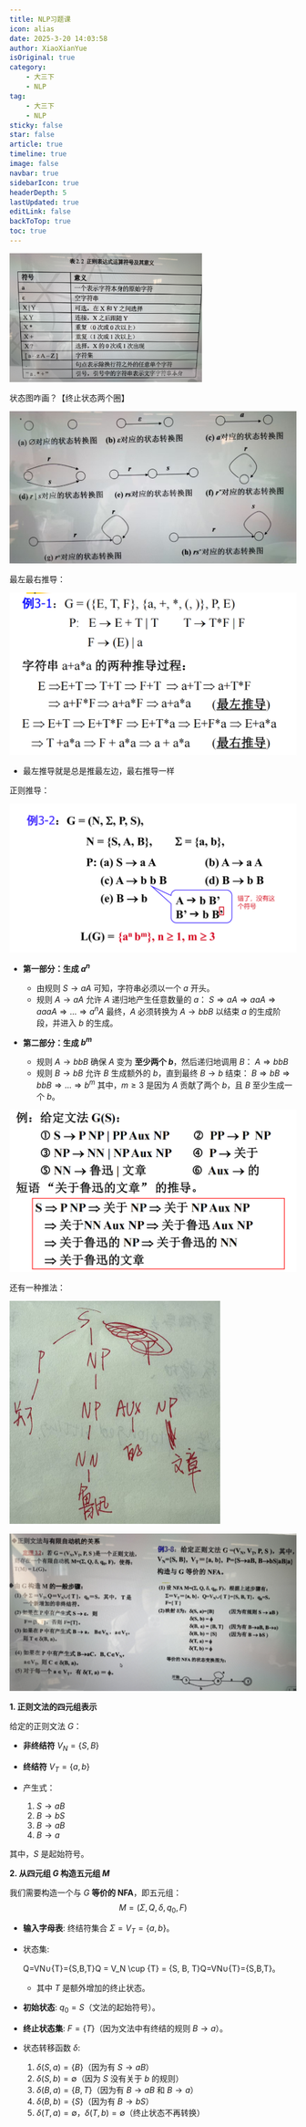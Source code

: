 ```yaml
---
title: NLP习题课
icon: alias
date: 2025-3-20 14:03:58
author: XiaoXianYue
isOriginal: true
category: 
    - 大三下
    - NLP
tag:
    - 大三下
    - NLP
sticky: false
star: false
article: true
timeline: true
image: false
navbar: true
sidebarIcon: true
headerDepth: 5
lastUpdated: true
editLink: false
backToTop: true
toc: true
---
```




<img src="./exercise.assets/image-20250320140848651.png" alt="image-20250320140848651" style="zoom:33%;" />

状态图咋画？【终止状态两个圈】

<img src="./exercise.assets/image-20250320141039419.png" alt="image-20250320141039419" style="zoom:67%;" />

最左最右推导：

<img src="./exercise.assets/image-20250320142842854.png" alt="image-20250320142842854" style="zoom:50%;" />

- 最左推导就是总是推最左边，最右推导一样

正则推导：

<img src="./exercise.assets/image-20250320144413881.png" alt="image-20250320144413881" style="zoom:50%;" />

- **第一部分：生成 $a^n$**
    - 由规则 $S \to aA$ 可知，字符串必须以一个 $a$ 开头。
    - 规则 $A \to aA$ 允许 $A$ 递归地产生任意数量的 $a$： $S \Rightarrow aA \Rightarrow a a A \Rightarrow a a a A \Rightarrow \dots \Rightarrow a^n A$ 最终，$A$ 必须转换为 $A \to b b B$ 以结束 $a$ 的生成阶段，并进入 $b$ 的生成。

- **第二部分：生成 $b^m$**
    - 规则 $A \to b b B$ 确保 $A$ 变为 **至少两个 $b$**，然后递归地调用 $B$： $A \Rightarrow b b B$
    - 规则 $B \to bB$ 允许 $B$ 生成额外的 $b$，直到最终 $B \to b$ 结束： $B \Rightarrow b B \Rightarrow b b B \Rightarrow \dots \Rightarrow b^m$ 其中，$m \geq 3$ 是因为 $A$ 贡献了两个 $b$，且 $B$ 至少生成一个 $b$。

<img src="./exercise.assets/image-20250320150612930.png" alt="image-20250320150612930" style="zoom:50%;" />

还有一种推法：

<img src="./exercise.assets/image-20250320150652106.png" alt="image-20250320150652106" style="zoom:50%;" />

![image-20250320153022707](./exercise.assets/image-20250320153022707.png)

 **1. 正则文法的四元组表示**

给定的正则文法 $G$：

- **非终结符** $V_N = \{S, B\}$

- **终结符** $V_T = \{a, b\}$

- 产生式：

    1. $S \to aB$
    2. $B \to bS$
    3. $B \to aB$
    4. $B \to a$

其中，$S$ 是起始符号。



 **2. 从四元组 $G$ 构造五元组 $M$**

我们需要构造一个与 $G$ **等价的 NFA**，即五元组：
$$
M = (\Sigma, Q, \delta, q_0, F)
$$

- **输入字母表**: 终结符集合 $\Sigma = V_T = \{a, b\}$。

- 状态集: 

    Q=VN∪{T}={S,B,T}Q = V_N \cup \{T\} = \{S, B, T\}Q=VN∪{T}={S,B,T}。

    - 其中 $T$ 是额外增加的终止状态。

- **初始状态**: $q_0 = S$（文法的起始符号）。

- **终止状态集**: $F = \{T\}$（因为文法中有终结的规则 $B \to a$）。

- 状态转移函数 $\delta$:

    1. $\delta(S, a) = \{B\}$（因为有 $S \to aB$）
    2. $\delta(S, b) = \emptyset$（因为 $S$ 没有关于 $b$ 的规则）
    3. $\delta(B, a) = \{B, T\}$（因为有 $B \to aB$ 和 $B \to a$）
    4. $\delta(B, b) = \{S\}$（因为有 $B \to bS$）
    5. $\delta(T, a) = \emptyset$，$\delta(T, b) = \emptyset$（终止状态不再转换）

